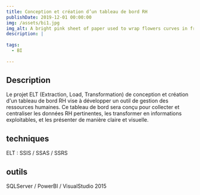```yaml
---
title: Conception et création d’un tableau de bord RH
publishDate: 2019-12-01 00:00:00
img: /assets/bi1.jpg
img_alt: A bright pink sheet of paper used to wrap flowers curves in front of rich blue background
description: |
 
tags:
  - BI
  
---
```

## Description 

Le projet ELT (Extraction, Load, Transformation) de conception et création d'un tableau de bord RH vise à développer un outil de gestion des ressources humaines. Ce tableau de bord sera conçu pour collecter et centraliser les données RH pertinentes, les transformer en informations exploitables, et les présenter de manière claire et visuelle.

## techniques 
ELT : SSIS / SSAS / SSRS
 
## outils
SQLServer / PowerBI / VisualStudio 2015